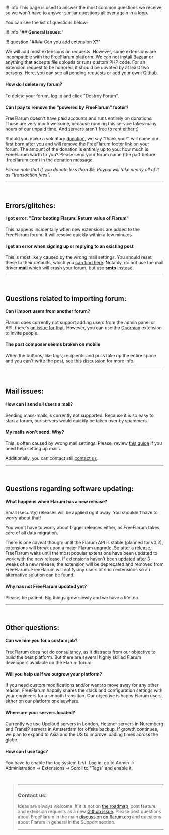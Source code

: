 !!! info
    This page is used to answer the most common questions we receive, so we won't have to answer similar questions all over again in a loop.

You can see the list of questions below:

!!! info "## __General Issues:__"

!!! question "#### Can you add extension X?"

We will add most extensions on requests. However, some extensions are incompatible with the FreeFlarum platform. We can not install Bazaar or anything that accepts file uploads or runs custom PHP code. For an extension request to be honored, it should be upvoted by at least two persons. Here, you can see all pending requests or add your own: [Github](https://github.com/gwillem/freeflarum.com/issues).

#### How do I delete my forum?

To delete your forum, [log in](https://www.freeflarum.com/settings) and click "Destroy Forum".

#### Can I pay to remove the "powered by FreeFlarum" footer?

FreeFlarum doesn't have paid accounts and runs entirely on donations. Those are very much welcome, because running this service takes many hours of our unpaid time. And servers aren't free to rent either ;) 

Should you make a voluntary [donation](https://www.freeflarum.com/donate), we say "thank you!", will name our first born after you and will remove the FreeFlarum footer link on your forum. The amount of the donation is entirely up to you: how much is FreeFlarum worth to you? Please send your forum name (the part before .freeflarum.com) in the donation message. 

_Please note that if you donate less than $5, Paypal will take nearly all of it as "transaction fees"._

---

<br/>

## __Errors/glitches:__

#### I got error: "Error booting Flarum: Return value of Flarum"

This happens incidentally when new extensions are added to the FreeFlarum forum. It will resolve quickly within a few minutes.

#### I get an error when signing up or replying to an existing post

This is most likely caused by the wrong mail settings. You should reset these to their defaults, which you [can find here](/docs/howto/configure-mail/). Notably, do not use the mail driver **mail** which will crash your forum, but use **smtp** instead.

---

<br/>

## __Questions related to importing forum:__

#### Can I import users from another forum?

Flarum does currently not support adding users from the admin panel or API, there's [an issue for that](https://github.com/flarum/core/issues/885). However, you can use the [Doorman](https://discuss.flarum.org/d/17845-doorman-by-reflar) extension to invite people.

#### The post composer seems broken on mobile

When the buttons, like tags, recipients and polls take up the entire space and you can't write the post, see [this discussion](https://discuss.flarum.org/d/21015-post-box-on-mobile/5) for more info.

---

<br/>

## __Mail issues:__

#### How can I send all users a mail?

Sending mass-mails is currently not supported. Because it is so easy to start a forum, our servers would quickly be taken over by spammers. 

#### My mails won't send. Why?

This is often caused by wrong mail settings.
Please, review [this guide](https://www.freeflarum.com/docs/howto/configure-mail) if you need help setting up mails.

Additionally, you can contact still [contact us](#contact-us).

---

<br/>

## __Questions regarding software updating:__

#### What happens when Flarum has a new release?

Small (security) releases will be applied right away. You shouldn't have to worry about that!

You won't have to worry about bigger releases either, as FreeFlarum takes care of all data migration. 

There is one caveat though: until the Flarum API is stable (planned for v0.2), extensions will break upon a major Flarum upgrade. So after a release, FreeFlarum waits until the most popular extensions have been updated to work with the new release. If extensions haven't been updated after 3 weeks of a new release, the extension will be deprecated and removed from FreeFlarum. FreeFlarum will notify any users of such extensions so an alternative solution can be found.

#### Why has not FreeFlarum updated yet?

Please, be patient. Big things grow slowly and we have a life too.

---

<br/>

## __Other questions:__

#### Can we hire you for a custom job?

FreeFlarum does not do consultancy, as it distracts from our objective to build the best platform. But there are several highly skilled Flarum developers available on the Flarum forum.

#### Will you help us if we outgrow your platform?

If you need custom modifications and/or want to move away for any other reason, FreeFlarum happily shares the stack and configuration settings with your engineers for a smooth transition. Our objective is happy Flarum users, either on our platform or elsewhere.

#### Where are your servers located?

Currently we use Upcloud servers in London, Hetzner servers in Nuremberg and TransIP servers in Amsterdam for offsite backup. If growth continues, we plan to expand to Asia and the US to improve loading times across the globe.

#### How can I use tags?

You have to enable the tag system first. Log in, go to Admin -> Administration -> Extensions -> Scroll to "Tags" and enable it. 

<br/>

> ---
> ### __Contact us:__
> Ideas are always welcome. If it is not on [the roadmap](https://www.freeflarum.com/docs/roadmap/), post feature and extension requests as a new [Github issue](https://github.com/gwillem/freeflarum.com/issues). Please post questions about FreeFlarum in the main [discussion on flarum.org](https://discuss.flarum.org/d/7585-freeflarum-com-now-open-for-beta-access) and questions about Flarum in general in the Support section.
>
> ---
